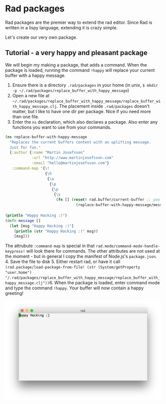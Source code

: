 # Rad packages

Rad packages are the premier way to extend the rad editor. Since Rad is written in a lispy language, extending it is crazy simple.

Let's create our very own package.


## Tutorial - a very happy and pleasant package
We will begin my making a package, that adds a command. When the package is loaded, running the command `!happy` will replace your current buffer with a happy message.

1. Ensure there is a directory `.rad/packages` in your home (in unix, `$ mkdir -p ~/.rad/packages/replace_buffer_with_happy_message`)
2. Open a new file at `~/.rad/packages/replace_buffer_with_happy_message/replace_buffer_with_happy_message.clj`. The placement inside `.rad/packages` doesn't matter, but I like to have one dir per package. Nice if you need more than one file.
3. Enter the `ns` declaration, which also declares a package. Also enter any functions you want to use from your commands.
``` clojure
(ns replace-buffer-with-happy-message
  "Replaces the current buffers content with an uplifting message.
  Just for fun."
  {:author {:name "Martin Josefsson"
            :url "http://www.martinjosefsson.com"
            :email "hello@martinjosefsson.com"}
   :command-map '{\!
                  {\h
                   {\a
                    {\p
                     {\p
                      {\y
                       (fn [] (reset! rad.buffer/current-buffer ;; you can use any rad namespace, except for `rad.core`
                                (replace-buffer-with-happy-message/message)))}}}}}}})

(println "Happy Hacking :)")
(defn message []
  (let [msg "Happy Hacking :)"]
    (println (str "Happy Hacking :)" msg))
    [msg]))
```
The attrubute `:command-map` is special in that `rad.mode/command-mode-handle-keypress!` will look there for commands. The other attributes are not used at the moment - but in general I copy the manifest of Node.js's `package.json`.
4. Save the file to disk
5. Either restart rad, or have it call `(rad.package/load-package-from-file! (str (System/getProperty "user.home") "/.rad/packages/replace_buffer_with_happy_message/replace_buffer_with_happy_message.clj"))`6. When the package is loaded, enter command mode and type the command `!happy`. Your buffer will now contain a happy greeting!

<img src="assets/happy-hacking-message-screenshot.png"
     alt="Screenshot of the !happy-command in action"
     width="1290" />
